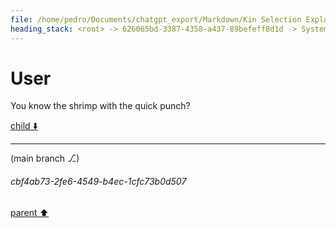 ```yaml
---
file: /home/pedro/Documents/chatgpt_export/Markdown/Kin Selection Explanation.md
heading_stack: <root> -> 626065bd-3387-4358-a437-89befeff8d1d -> System -> 6f9d286c-a866-45f0-8fd8-7ab2518e3885 -> System -> aaa20b92-f336-4338-b049-3e13db30b4dd -> User -> a799e032-fdea-400d-bbad-667966560e4e -> Assistant -> aaa2e179-42d0-42d7-9c79-d139f60e15d1 -> User -> 5461ba67-20bc-4771-9432-6a7a60f15081 -> Assistant -> Social Insects -> Mammals -> Birds -> Humans -> aaa2337b-6980-4fde-9c9e-4ce950c350c8 -> User
---
```

# User

You know the shrimp with the quick punch?

[child ⬇️](#cbf4ab73-2fe6-4549-b4ec-1cfc73b0d507)

---

(main branch ⎇)
###### cbf4ab73-2fe6-4549-b4ec-1cfc73b0d507
[parent ⬆️](#aaa2337b-6980-4fde-9c9e-4ce950c350c8)
